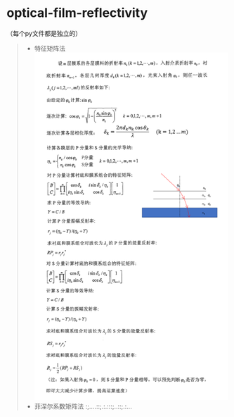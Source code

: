 # optical-film-reflectivity
（每个py文件都是独立的）
>* 特征矩阵法
![](https://raw.githubusercontent.com/suhongda/optical-film-reflectivity/master/%E4%BB%8B%E7%BB%8D.png) 
>* 菲涅尔系数矩阵法
:;.…::;.:.:::;..::;.:...
